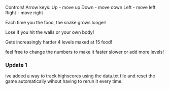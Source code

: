 Controls!
Arrow keys:
Up - move up
Down - move down
Left - move left
Right - move right


Each time you the food, the snake grows longer! 

Lose if you hit the walls or your own body!

Gets increasingly harder 4 levels maxed at 15 food!

feel free to change the numbers to make it faster slower or add more levels!


### Update 1 
ive added a way to track highscores using the data.txt file and reset the game automatically  wihout having to rerun it every time.
